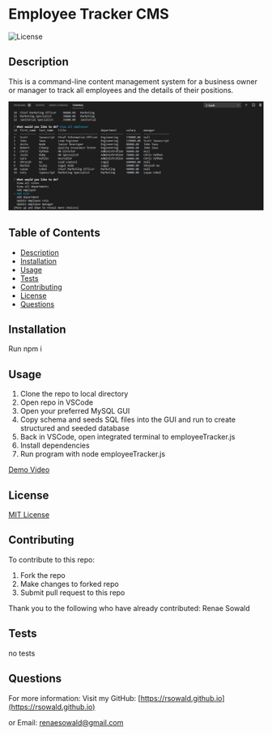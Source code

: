 # Employee Tracker CMS

![License](https://img.shields.io/badge/license-MIT-green.svg)
  
  ## Description
  
  This is a command-line content management system for a business owner or manager to track all employees and the details of their positions.
  
  ![application image](/assets/screenshot.jpg)
  
  ## Table of Contents
  
  * [Description](#description)
  * [Installation](#installation)
  * [Usage](#usage)
  * [Tests](#tests)
  * [Contributing](#contributing)
  * [License](#license)
  * [Questions](#questions)
    
  ## Installation
  Run npm i
  
  ## Usage
  1. Clone the repo to local directory
  1. Open repo in VSCode
  1. Open your preferred MySQL GUI
  1. Copy schema and seeds SQL files into the GUI and run to create structured and seeded database
  1. Back in VSCode, open integrated terminal to employeeTracker.js
  1. Install dependencies
  1. Run program with node employeeTracker.js
  
  
  [Demo Video](https://drive.google.com/file/d/15Lycf1UG5Ue4fTSjjwO-QmjbdM70KfJ3/view)
  
  ## License
  [MIT License](https://choosealicense.com/licenses/mit/)
  
  ## Contributing
  To contribute to this repo:
  1. Fork the repo
  1. Make changes to forked repo
  1. Submit pull request to this repo
  

  Thank you to the following who have already contributed: Renae Sowald
  
  ## Tests
  no tests
  
  ## Questions
  
  For more information:
  Visit my GitHub: [https://rsowald.github.io](https://rsowald.github.io)

  or Email: renaesowald@gmail.com
